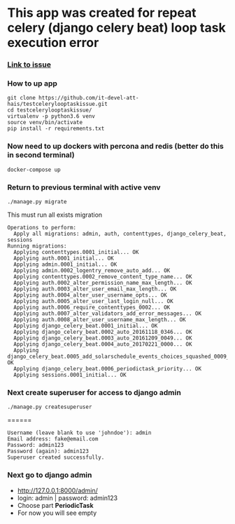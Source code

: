 # This app was created for repeat celery (django celery beat) loop task execution error
### [Link to issue](https://github.com/celery/django-celery-beat/issues/376)

### How to up app
```
git clone https://github.com/it-devel-att-hais/testcelerylooptaskissue.git
cd testcelerylooptaskissue/
virtualenv -p python3.6 venv
source venv/bin/activate
pip install -r requirements.txt
```
### Now need to up dockers with percona and redis (better do this in second terminal)
```
docker-compose up
```
### Return to previous terminal with active venv
```
./manage.py migrate
```
This must run all exists migration
```
Operations to perform:
  Apply all migrations: admin, auth, contenttypes, django_celery_beat, sessions
Running migrations:
  Applying contenttypes.0001_initial... OK
  Applying auth.0001_initial... OK
  Applying admin.0001_initial... OK
  Applying admin.0002_logentry_remove_auto_add... OK
  Applying contenttypes.0002_remove_content_type_name... OK
  Applying auth.0002_alter_permission_name_max_length... OK
  Applying auth.0003_alter_user_email_max_length... OK
  Applying auth.0004_alter_user_username_opts... OK
  Applying auth.0005_alter_user_last_login_null... OK
  Applying auth.0006_require_contenttypes_0002... OK
  Applying auth.0007_alter_validators_add_error_messages... OK
  Applying auth.0008_alter_user_username_max_length... OK
  Applying django_celery_beat.0001_initial... OK
  Applying django_celery_beat.0002_auto_20161118_0346... OK
  Applying django_celery_beat.0003_auto_20161209_0049... OK
  Applying django_celery_beat.0004_auto_20170221_0000... OK
  Applying django_celery_beat.0005_add_solarschedule_events_choices_squashed_0009_merge_20181012_1416... OK
  Applying django_celery_beat.0006_periodictask_priority... OK
  Applying sessions.0001_initial... OK
```
### Next create superuser for access to django admin
```
./manage.py createsuperuser
```
======
```
Username (leave blank to use 'johndoe'): admin
Email address: fake@email.com
Password: admin123
Password (again): admin123
Superuser created successfully.
```
### Next go to django admin
* http://127.0.0.1:8000/admin/ 
* login: admin | password: admin123
* Choose part  **PeriodicTask**
* For now you will see empty
